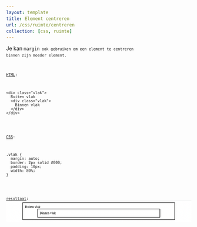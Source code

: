 ```yaml
---
layout: template
title: Element centreren
url: /css/ruimte/centreren
collection: [css, ruimte]
---								
```


Je kan <code>margin<code> ook gebruiken om een element te centreren binnen zijn moeder element.

<u>HTML</u>:
<pre data-enlighter-theme="beyond" data-enlighter-language="html">
&lt;div class="vlak"&gt;
  Buiten vlak
  &lt;div class="vlak"&gt;
    Binnen vlak
  &lt;/div&gt;
&lt;/div&gt;
</pre>

<u>CSS</u>:
<pre data-enlighter-theme="beyond" data-enlighter-language="css">
.vlak {
  margin: auto;
  border: 2px solid #000;
  padding: 10px;
  width: 80%;
}
</pre>

<u>resultaat</u>:
<img src="images/centreren.png" />

